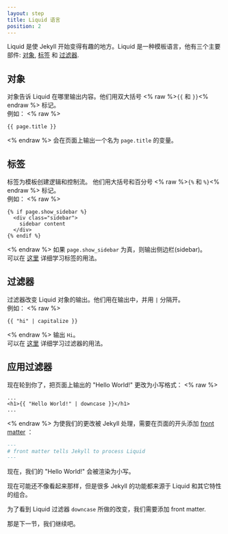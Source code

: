 ```yaml
---
layout: step
title: Liquid 语言
position: 2
---
```

Liquid 是使 Jekyll 开始变得有趣的地方。Liquid 是一种模板语言，他有三个主要部件: [对象](#对象), [标签](#标签) 和 [过滤器](#过滤器).


## 对象
对象告诉 Liquid 在哪里输出内容。他们用双大括号 <% raw %>`{{` 和 `}}`<% endraw %> 标记。  
例如：
<% raw %>
```liquid
{{ page.title }}
```
<% endraw %>
会在页面上输出一个名为 `page.title` 的变量。

## 标签
标签为模板创建逻辑和控制流。 他们用大括号和百分号 <% raw %>`{%` 和 `%}`<% endraw %> 标记。  
例如：
<% raw %>
```liquid
{% if page.show_sidebar %}
  <div class="sidebar">
    sidebar content
  </div>
{% endif %}
```
<% endraw %>
如果 `page.show_sidebar` 为真，则输出侧边栏(sidebar)。   
可以在 [这里](/docs/liquid/tags/) 详细学习标签的用法。

## 过滤器
过滤器改变 Liquid 对象的输出。他们用在输出中，并用  `|` 分隔开。  
例如：
<% raw %>
```liquid
{{ "hi" | capitalize }}
```
<% endraw %>
输出  `Hi`。  
可以在 [这里](/docs/liquid/filters/) 详细学习过滤器的用法。

## 应用过滤器
现在轮到你了，把页面上输出的 "Hello World!" 更改为小写格式：
<% raw %>
```liquid
...
<h1>{{ "Hello World!" | downcase }}</h1>
...
```
<% endraw %>
为使我们的更改被 Jekyll 处理，需要在页面的开头添加 [front matter](../03-front-matter/) ：

```markdown
---
# front matter tells Jekyll to process Liquid
---
```
现在，我们的 "Hello World!" 会被渲染为小写。

现在可能还不像看起来那样，但是很多 Jekyll 的功能都来源于 Liquid 和其它特性的组合。

为了看到 Liquid 过滤器  `downcase` 所做的改变，我们需要添加 front matter.

那是下一节，我们继续吧。

